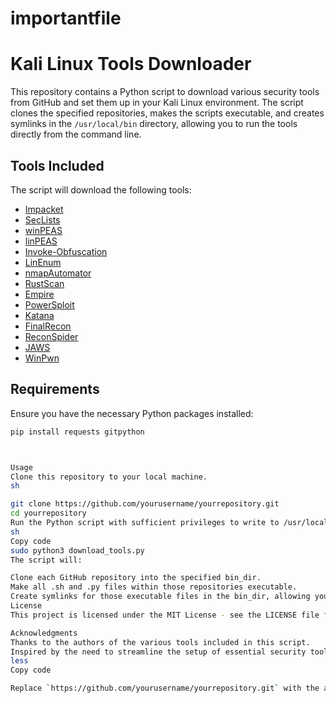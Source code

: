 # importantfile
# Kali Linux Tools Downloader

This repository contains a Python script to download various security tools from GitHub and set them up in your Kali Linux environment. The script clones the specified repositories, makes the scripts executable, and creates symlinks in the `/usr/local/bin` directory, allowing you to run the tools directly from the command line.

## Tools Included

The script will download the following tools:

- [Impacket](https://github.com/fortra/impacket)
- [SecLists](https://github.com/danielmiessler/SecLists)
- [winPEAS](https://github.com/peass-ng/PEASS-ng/tree/master/winPEAS)
- [linPEAS](https://github.com/peass-ng/PEASS-ng/tree/master/linPEAS)
- [Invoke-Obfuscation](https://github.com/danielbohannon/Invoke-Obfuscation)
- [LinEnum](https://github.com/rebootuser/LinEnum)
- [nmapAutomator](https://github.com/21y4d/nmapAutomator)
- [RustScan](https://github.com/RustScan/RustScan)
- [Empire](https://github.com/EmpireProject/Empire)
- [PowerSploit](https://github.com/PowerShellMafia/PowerSploit)
- [Katana](https://github.com/projectdiscovery/katana)
- [FinalRecon](https://github.com/thewhiteh4t/FinalRecon)
- [ReconSpider](https://github.com/bhavsec/reconspider)
- [JAWS](https://github.com/411Hall/JAWS)
- [WinPwn](https://github.com/S3cur3Th1sSh1t/WinPwn)

## Requirements

Ensure you have the necessary Python packages installed:

```sh
pip install requests gitpython



Usage
Clone this repository to your local machine.
sh

git clone https://github.com/yourusername/yourrepository.git
cd yourrepository
Run the Python script with sufficient privileges to write to /usr/local/bin.
sh
Copy code
sudo python3 download_tools.py
The script will:

Clone each GitHub repository into the specified bin_dir.
Make all .sh and .py files within those repositories executable.
Create symlinks for those executable files in the bin_dir, allowing you to run them by their names.
License
This project is licensed under the MIT License - see the LICENSE file for details.

Acknowledgments
Thanks to the authors of the various tools included in this script.
Inspired by the need to streamline the setup of essential security tools on Kali Linux.
less
Copy code

Replace `https://github.com/yourusername/yourrepository.git` with the actual URL of your repository.


